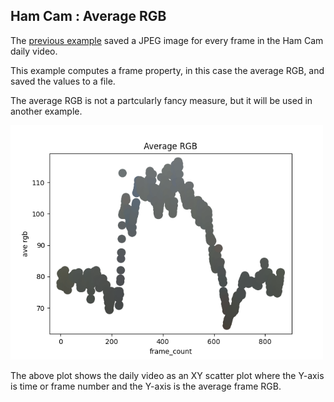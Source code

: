 
## Ham Cam : Average RGB

The [previous example](../hcc_01_extract_jpegs/) saved a JPEG image for every frame in the Ham Cam daily video.

This example computes a frame property, in this case the average RGB, and saved the values to a file.

The average RGB is not a partcularly fancy measure, but it will be used in another example.

<img src="xy_rgb.png" width=500px>

The above plot shows the daily video as an XY scatter plot where the Y-axis is time or frame number and the Y-axis is the average frame RGB.
